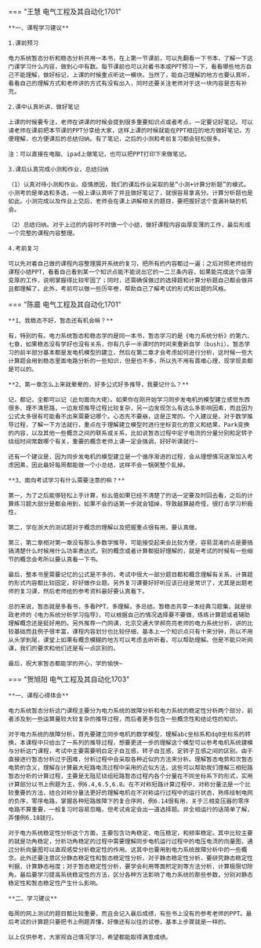 === "王慧  电气工程及其自动化1701"

    **一、课程学习建议**

    1.课前预习

    ​电力系统暂态分析和稳态分析共用一本书，在上第一节课前，可以先翻看一下书本，了解一下这门课学习什么内容，做到心中有数。每节课前也可以对着书本或PPT预习一下，看看哪些地方自己不能理解，做好标记，上课的时候重点听这一模块。当然了，能自己理解的地方也要认真听，看看自己的理解方式和老师讲的方式有没有出入，同时还要关注老师对于这一块内容是否有补充。

    2.课中认真听讲，做好笔记

    ​上课的时候要专注，老师在讲课的时候会提到很多重要知识点或者考点，一定要记好笔记。可以请老师在课前把本节课的PPT分享给大家，这样上课的时候就能在PPT相应的地方做好笔记，方便理解，也方便课后的总结归纳。有了笔记，之后的小测和考前复习都会轻松很多。

    ​注：可以直接在电脑、ipad上做笔记，也可以把PPT打印下来做笔记。

    3.课后认真完成小测和作业，总结归纳

    （1）认真对待小测和作业。疫情原因，我们的课后作业采取的是“小测+计算分析题”的模式。小测考的是单选和多选，一般上课认真听了并且做好笔记了，就很容易拿高分。计算分析题也是如此。小测完成以及作业上交后，老师会在课上讲解相关的题目，要把握好这个查漏补缺的机会。

    （2）总结归纳。对于上过的内容时不时做一个小结，做好课程内容由厚变薄的工作，最后形成一个完整的课程内容整理。

    4.考前复习 

    ​可以先对着自己做的课程内容整理展开系统的复习，把所有的内容都过一遍；之后对照老师给的课程小结PPT，看看自己看到某一个知识点能不能说出它的一二三条内容，如果能完成这个由薄变厚的工作，说明掌握得比较牢固了；同时，还需确保做过的选择题和计算分析题自己都会做并且都理解了。此外，考前可以做一些历年卷，帮助自己了解考试的形式和出题的风格。

=== "陈晨  电气工程及其自动化1701"

    **1、我稳态不好，暂态还有机会嘛？**

    ​有，特别的有。电力系统暂态和稳态学的是同一本书，暂态学习的是《电力系统分析》的第六、七章，如果稳态没有学好也没有关系，你有几乎一半课时的时间来重新自学（bushi）。暂态学习的前半部分基本都是发电机模型的建立，然后在第二章才会考虑如何进行分析，这时候一些大计算题会用到稳态里面电路分析的一些知识，但是也不多，所以先不用有畏难心理，现学现卖都是可以的。

    **2、第一章怎么上来就晕晕的，好多公式好多推导，我要记什么？**

    ​记，都记，全都可以记（此句面向大佬）。如果你在刚开始学习同步发电机的模型建立感觉东西很多、理不清思路，一边发现推导过程比较复杂，另一边发现怎么有这么多影响因素，而且因为公式太多很有可能看不出来需要记哪个。心态先不要崩，这是正常的。个人建议是，对于数学推导过程，了解一下方法就行，重点在于理解建立模型时进行坐标变化的意义和结果，Park变换的内容，以及其他一些概念之间的联系或关系，比如说暂态过程中定子电流的分量分别和定转子绕组时间常数哪个有关，重要的概念老师上课一定会强调，好好听课就行~

    ​还有一个建议是，因为同步发电机的模型建立是一个循序渐进的过程，会从理想情况逐渐加入考虑因素，因此最好每周都能做一个小总结，这样不会一锅粥整个乱掉。

    **3、面向考试学习有什么需要注意的嘛？**

    ​第一，为了之后能够轻松上手计算，标幺值如果已经不清楚了的话一定要及时回去看，之后的计算练习题大部分是都会用到，如果不会的话第一步就会错掉，导致越算越奇怪，很打击学习积极性。

    ​第二，学在浙大的测试题对于概念的理解以及把握重点很有用，要认真做。

    ​第三，第二章相对第一章没有那么多数学推导，可能接受起来会比较方便，容易混淆的点是要搞搞清楚什么时候用什么功率表达式，别的概念或者计算都挺好理解的，就是考试的时候有一些细节的概念会考所以要认真看一下书。

    ​最后，整本书里需要记忆的公式是不多的，考试中很大一部分题目都和概念理解有关系，计算题的形式内容都比较固定，好好做作业题。另外复习课要好好听应该已经是常识了，尤其是出题老师的复习课，然后老师给的参考资料最好要认真看下。

    ​总的来说，暂态就是多看书，多看PPT，多理解，多总结。暂稳态共享一本经典习题集，就是徐政老师的《电力系统分析学习指导》，可以根据自己的情况选择要不要做，练练计算题或者辅助理解概念还是挺好用的。另外推荐一门网课，北京交通大学郝亮亮老师的电力系统分析，讲的比较基础而且例子很丰富，课程内容划分也比较仔细，基本上一个知识点只有十来分钟，所以不用从头学到尾，课堂上如果有概念模糊的地方可以考虑去听听看，可以帮助理解。但是不能只听网课，我们的要求和他们还是有一点区别的。

    ​最后，祝大家暂态都能学的开心，学的愉快~

=== "贺旭阳 电气工程及其自动化1703"

    **一、课程心得体会**

    ​电力系统暂态分析这门课程主要分为电力系统的故障分析和电力系统的稳定性分析两个部分，前者涉及到一些运算量较大较复杂的推导过程，而后者更多包含一些概念性和结论性的知识。

    ​对于电力系统的故障分析，首先要建立同步电机的数学模型，理解abc坐标系和dq0坐标系的转换，本课程中只给出了一系列的推导过程，想要更进一步的理解这个模型可以参考电机系统建模与分析这门课程，考试中主要需要明白定子自互感，转子自互感，定转子互感之间的区别。由于直接进行暂态分析过于困难，分析过程中会采取各种近似的方法来分析。理解暂态电势和次暂态电势的含义，理解在计算最大短路电流过程中采用的近似方法，这些可以帮助我们理解三相短路暂态分析的计算过程，主要是无阻尼绕组短路暂态过程内各个分量在不同坐标系下的形式，实用计算部分以书上例题为主，例6.4,6.5,6.8。在不对称短路计算过程中，对称分量法是一个比较重要的方法，结合对称分量法更好的理解电机在不对称运行过程中的运行状态，熟练绘制电网的负序，零序电路，掌握各种短路故障下的复合序网，例6.14很有用，关于三相变压器的零序电路不算重要，一般复习时容易忽略，但考试肯定会出一道选择题。非全相运行的话简单了解，弄懂例6.18就行。

    ​对于电力系统稳定性分析这个方面，主要包含功角稳定，电压稳定，和频率稳定。其中比较主要的就是功角稳定，分析功角稳定的过程中需要理解同步电机运行过程中的电压电流的向量图，通过分析向量图可以直观感受分析稳定性的作用。这其中也要用到电力系统故障分析中的一些概念。此外还要注意区分静态稳定性和暂态稳定性分析，对于静态稳定性分析，要研究静态稳定性判据，计算静态裕度；对于暂态稳定性分析，要学会利用等面积定则等方法分析，计算极限切除角。最后要学习提高系统稳定性的方法，区分各种方法影响了电力系统的那些参数，分别对静态稳定性和暂态稳定性产生什么影响。

    **二、学习建议**

    ​每周的网上测试的题目都比较重要，而且会记入最后成绩，有些书上没有的参考老师的PPT。最后考试的计算题只要把书上例题弄懂，好像还有以往的试卷，基本上步骤就是一样的。

    ​以上仅供参考，大家视自己情况学习，希望都能取得满意成绩。

    